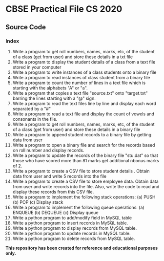 # CBSE Practical File CS 2020
## Source Code

### Index

1. Write a program to get roll numbers, names, marks, etc, of the student of a class (get from user) and store these details in a txt file
2. Write a program to display the student details of a class from a text file stored in your computer
3. Write a program to write instances of a class students onto a binary file
4. Write a program to read instances of class student from a binary file 
5. Write a program to count the number of lines in a text file  which is starting with the alphabets "A" or "a".
6. Write a program that copies a text file "source.txt" onto "target.txt" barring the lines starting with a "@" sign.
7. Write a program to read the text files line by line and display each word separated by a "#"
8. Write a program to read a text file and display the count of vowels and consonants in the file.
9. Write a program to get roll numbers, names, marks, etc, of the student of a class (get from user) and store these details in a binary file
10. Write a program to append student records to a binary file by getting data from user
11. Write a program to open a binary file and search for the records based on roll number and display records.
12. Write a program to update the records of the binary file "stu.dat" so that those who have scored more than 81 marks get additional nbonus marks of 2.
13. Write a program to create a CSV file to store student details . Obtain data from user and write 5 records into the file
14. Write a program to create a CSV file to store employee data. Obtain data from user and write records into the file. Also, write the code to read and display these records from this CSV file.
15. Write a program to implement the following stack operations: (a) PUSH (b) POP (c) Display stack
16. Write a program to implement the following queue operations: (a) ENQUEUE (b) DEQUEUE (c) Display queue
17. Write a python program to add/modify field in MySQL table
18. Write a python program to insert records in MySQL table. 
19. Write a python program to display records from MySQL table. 
20. Write a python program to update records in MySQL table. 
21. Write a python program to delete records from MySQL table. 

**This repository has been created for reference and educational purposes only.**
